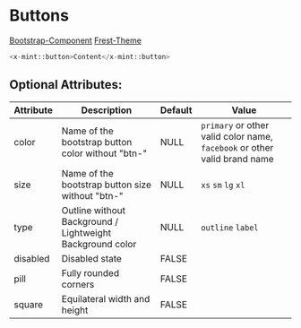 # Buttons
[Bootstrap-Component](https://getbootstrap.com/docs/5.0/components/buttons/)
[Frest-Theme](https://demos.pixinvent.com/frest-html-admin-template/html/vertical-menu-template-bordered/ui-buttons.html)

```php
<x-mint::button>Content</x-mint::button>
```

## Optional Attributes:

| Attribute | Description                                               | Default | Value                                                                     |
|-----------|-----------------------------------------------------------|---------|---------------------------------------------------------------------------|
| color     | Name of the bootstrap button color without "btn-"         | NULL    | `primary` or other valid color name, `facebook` or other valid brand name |
| size      | Name of the bootstrap button size without "btn-"          | NULL    | `xs` `sm` `lg` `xl`                                                       |
| type      | Outline without Background / Lightweight Background color | NULL    | `outline` `label`                                                         |
| disabled  | Disabled state                                            | FALSE   |                                                                           |
| pill      | Fully rounded corners                                     | FALSE   |                                                                           |
| square    | Equilateral width and height                              | FALSE   |                                                                           |

